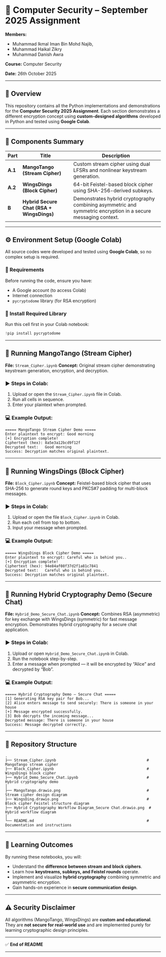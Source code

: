 # 🧠 Computer Security – September 2025 Assignment

**Members:** 
* Muhammad Ikmal Iman Bin Mohd Najib, 
* Muhammad Haikal Zikry
* Muhammad Danish Awra

**Course:** Computer Security

**Date:** 26th October 2025

---

## 📘 Overview

This repository contains all the Python implementations and demonstrations for the **Computer Security 2025 Assignment**.
Each section demonstrates a different encryption concept using **custom-designed algorithms** developed in Python and tested using **Google Colab**.

---

## 🧩 Components Summary

| Part    | Title                                        | Description                                                                                                   |
| ------- | -------------------------------------------- | ------------------------------------------------------------------------------------------------------------- |
| **A.1** |  **MangoTango (Stream Cipher)**            | Custom stream cipher using dual LFSRs and nonlinear keystream generation.                                     |
| **A.2** |  **WingsDings (Block Cipher)**             | 64-bit Feistel-based block cipher using SHA-256-derived subkeys.                                              |
| **B**   |  **Hybrid Secure Chat (RSA + WingsDings)** | Demonstrates hybrid cryptography combining asymmetric and symmetric encryption in a secure messaging context. |

---

## ⚙️ Environment Setup (Google Colab)

All source codes were developed and tested using **Google Colab**, so no complex setup is required.

### 🧾 Requirements

Before running the code, ensure you have:

* A Google account (to access Colab)
* Internet connection
* `pycryptodome` library (for RSA encryption)

### 🔧 Install Required Library

Run this cell first in your Colab notebook:

```python
!pip install pycryptodome
```

---

## 🥭 Running MangoTango (Stream Cipher)

**File:** `Stream_Cipher.ipynb`
**Concept:** Original stream cipher demonstrating keystream generation, encryption, and decryption.

### ▶️ Steps in Colab:

1. Upload or open the `Stream_Cipher.ipynb` file in Colab.
2. Run all cells in sequence.
3. Enter your plaintext when prompted.

### 💻 Example Output:

```
===== MangoTango Stream Cipher Demo =====
Enter plaintext to encrypt: Good morning
[+] Encryption complete!
Ciphertext (hex): 8a5e3a12bcd9f12f
Decrypted text:   Good morning
Success: Decryption matches original plaintext.
```

---

## 🦅 Running WingsDings (Block Cipher)

**File:** `Block_Cipher.ipynb`
**Concept:** Feistel-based block cipher that uses SHA-256 to generate round keys and PKCS#7 padding for multi-block messages.

### ▶️ Steps in Colab:

1. Upload or open the file `Block_Cipher.ipynb` in Colab.
2. Run each cell from top to bottom.
3. Input your message when prompted.

### 💻 Example Output:

```
===== WingsDings Block Cipher Demo =====
Enter plaintext to encrypt: Careful who is behind you..
[+] Encryption complete!
Ciphertext (hex): 94e84af08f37d2f1a81c7841
Decrypted text:   Careful who is behind you..
Success: Decryption matches original plaintext.
```

---

## 🔐 Running Hybrid Cryptography Demo (Secure Chat)

**File:** `Hybrid_Demo_Secure_Chat.ipynb`
**Concept:** Combines RSA (asymmetric) for key exchange with WingsDings (symmetric) for fast message encryption. Demonstrates hybrid cryptography for a secure chat application.

### ▶️ Steps in Colab:

1. Upload or open `Hybrid_Demo_Secure_Chat.ipynb` in Colab.
2. Run the notebook step-by-step.
3. Enter a message when prompted — it will be encrypted by “Alice” and decrypted by “Bob”.

### 💻 Example Output:

```
===== Hybrid Cryptography Demo – Secure Chat =====
[1] Generating RSA key pair for Bob...
[2] Alice enters message to send securely: There is someone in your house
[+] Message encrypted successfully.
[3] Bob decrypts the incoming message...
Decrypted message: There is someone in your house
Success: Message decrypted correctly.
```

---

## 📂 Repository Structure

```
.
├── Stream_Cipher.ipynb                                         # MangoTango stream cipher 
├── Block_Cipher.ipynb                                          # WingsDings block cipher
├── Hybrid_Demo_Secure_Chat.ipynb                               # Hybrid cryptography demo 
│
├── MangoTango.drawio.png                                       # Stream cipher design diagram
├── WingsDing.drawio.png                                        # Block cipher Feistel structure diagram
├── Hybrid Cryptography Workflow Diagram_Secure Chat.drawio.png  # Hybrid workflow diagram
│
└── README.md                                                   # Documentation and instructions

```

---

## 🧠 Learning Outcomes

By running these notebooks, you will:

* Understand the **difference between stream and block ciphers**.
* Learn how **keystreams, subkeys, and Feistel rounds** operate.
* Implement and visualize **hybrid cryptography** combining symmetric and asymmetric encryption.
* Gain hands-on experience in **secure communication design**.

---

## ⚠️ Security Disclaimer

All algorithms (MangoTango, WingsDings) are **custom and educational**.
They are **not secure for real-world use** and are implemented purely for learning cryptographic design principles.

---

✅ **End of README**

---
